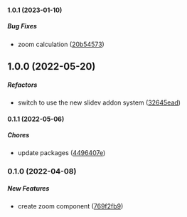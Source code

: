 #### 1.0.1 (2023-01-10)

##### Bug Fixes

*  zoom calculation ([20b54573](https://github.com/Smile-SA/slidev-component-zoom/commit/20b54573600f1cf7cc27d9b86abf46406fa4b01c))

## 1.0.0 (2022-05-20)

##### Refactors

*  switch to use the new slidev addon system ([32645ead](https://github.com/Smile-SA/slidev-component-zoom/commit/32645eade3c61b75346e2763cdb4c961b0e84870))

#### 0.1.1 (2022-05-06)

##### Chores

*  update packages ([4496407e](https://github.com/Smile-SA/slidev-component-zoom/commit/4496407eb5692f0960e5d28f3df3bbbb1ede6027))

### 0.1.0 (2022-04-08)

##### New Features

*  create zoom component ([769f2fb9](https://github.com/Smile-SA/slidev-component-zoom/commit/769f2fb9ef5885ab0ae2366ecf9b0a21bb45912b))

